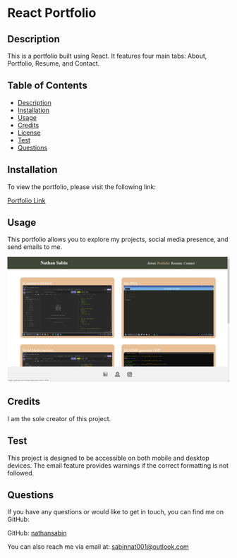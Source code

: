 # React Portfolio


## Description


This is a portfolio built using React. It features four main tabs: About, Portfolio, Resume, and Contact.


## Table of Contents


- [Description](#description)
- [Installation](#installation)
- [Usage](#usage)
- [Credits](#credits)
- [License](#license)
- [Test](#test)
- [Questions](#questions)


## Installation


To view the portfolio, please visit the following link:


[Portfolio Link](#insert-your-portfolio-link-here)


## Usage


This portfolio allows you to explore my projects, social media presence, and send emails to me.


![webpage](./src/assets/images/website.jpg)


## Credits


I am the sole creator of this project.


## Test


This project is designed to be accessible on both mobile and desktop devices. The email feature provides warnings if the correct formatting is not followed.


## Questions


If you have any questions or would like to get in touch, you can find me on GitHub:


GitHub: [nathansabin](https://github.com/nathansabin)


You can also reach me via email at: sabinnat001@outlook.com



